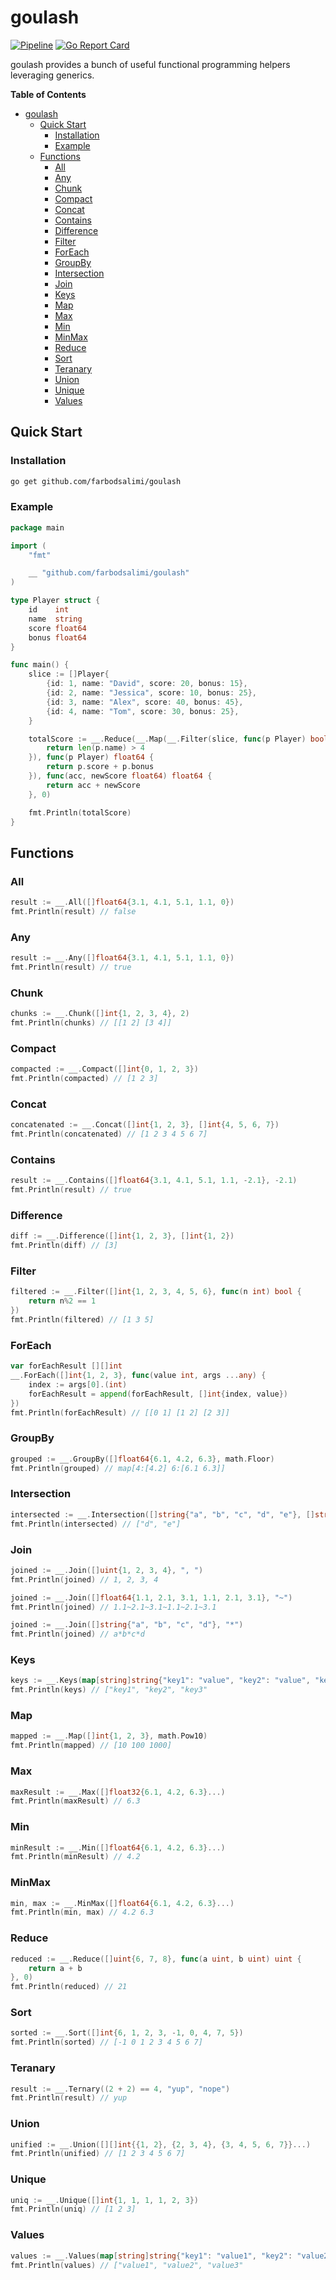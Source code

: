 # goulash

[![Pipeline](https://github.com/farbodsalimi/goulash/actions/workflows/go.yml/badge.svg)](https://github.com/farbodsalimi/goulash/actions/workflows/go.yml)
[![Go Report Card](https://goreportcard.com/badge/github.com/farbodsalimi/goulash?r)](https://goreportcard.com/report/github.com/farbodsalimi/goulash)

goulash provides a bunch of useful functional programming helpers leveraging generics.

**Table of Contents**

- [goulash](#goulash)
	- [Quick Start](#quick-start)
		- [Installation](#installation)
		- [Example](#example)
	- [Functions](#functions)
		- [All](#all)
		- [Any](#any)
		- [Chunk](#chunk)
		- [Compact](#compact)
		- [Concat](#concat)
		- [Contains](#contains)
		- [Difference](#difference)
		- [Filter](#filter)
		- [ForEach](#foreach)
		- [GroupBy](#groupby)
		- [Intersection](#intersection)
		- [Join](#join)
		- [Keys](#keys)
		- [Map](#map)
		- [Max](#max)
		- [Min](#min)
		- [MinMax](#minmax)
		- [Reduce](#reduce)
		- [Sort](#sort)
		- [Teranary](#teranary)
		- [Union](#union)
		- [Unique](#unique)
		- [Values](#values)

## Quick Start

### Installation

```sh
go get github.com/farbodsalimi/goulash
```

### Example

```go
package main

import (
	"fmt"

	__ "github.com/farbodsalimi/goulash"
)

type Player struct {
	id    int
	name  string
	score float64
	bonus float64
}

func main() {
	slice := []Player{
		{id: 1, name: "David", score: 20, bonus: 15},
		{id: 2, name: "Jessica", score: 10, bonus: 25},
		{id: 3, name: "Alex", score: 40, bonus: 45},
		{id: 4, name: "Tom", score: 30, bonus: 25},
	}

	totalScore := __.Reduce(__.Map(__.Filter(slice, func(p Player) bool {
		return len(p.name) > 4
	}), func(p Player) float64 {
		return p.score + p.bonus
	}), func(acc, newScore float64) float64 {
		return acc + newScore
	}, 0)

	fmt.Println(totalScore)
}
```

## Functions

### All

```go
result := __.All([]float64{3.1, 4.1, 5.1, 1.1, 0})
fmt.Println(result) // false
```

### Any

```go
result := __.Any([]float64{3.1, 4.1, 5.1, 1.1, 0})
fmt.Println(result) // true
```

### Chunk

```go
chunks := __.Chunk([]int{1, 2, 3, 4}, 2)
fmt.Println(chunks) // [[1 2] [3 4]]
```

### Compact

```go
compacted := __.Compact([]int{0, 1, 2, 3})
fmt.Println(compacted) // [1 2 3]
```

### Concat

```go
concatenated := __.Concat([]int{1, 2, 3}, []int{4, 5, 6, 7})
fmt.Println(concatenated) // [1 2 3 4 5 6 7]
```

### Contains

```go
result := __.Contains([]float64{3.1, 4.1, 5.1, 1.1, -2.1}, -2.1)
fmt.Println(result) // true
```

### Difference

```go
diff := __.Difference([]int{1, 2, 3}, []int{1, 2})
fmt.Println(diff) // [3]
```

### Filter

```go
filtered := __.Filter([]int{1, 2, 3, 4, 5, 6}, func(n int) bool {
	return n%2 == 1
})
fmt.Println(filtered) // [1 3 5]
```

### ForEach

```go
var forEachResult [][]int
__.ForEach([]int{1, 2, 3}, func(value int, args ...any) {
	index := args[0].(int)
	forEachResult = append(forEachResult, []int{index, value})
})
fmt.Println(forEachResult) // [[0 1] [1 2] [2 3]]
```

### GroupBy

```go
grouped := __.GroupBy([]float64{6.1, 4.2, 6.3}, math.Floor)
fmt.Println(grouped) // map[4:[4.2] 6:[6.1 6.3]]
```

### Intersection

```go
intersected := __.Intersection([]string{"a", "b", "c", "d", "e"}, []string{"d", "e"})
fmt.Println(intersected) // ["d", "e"]
```

### Join

```go
joined := __.Join([]uint{1, 2, 3, 4}, ", ")
fmt.Println(joined) // 1, 2, 3, 4
```

```go
joined := __.Join([]float64{1.1, 2.1, 3.1, 1.1, 2.1, 3.1}, "~")
fmt.Println(joined) // 1.1~2.1~3.1~1.1~2.1~3.1
```

```go
joined := __.Join([]string{"a", "b", "c", "d"}, "*")
fmt.Println(joined) // a*b*c*d
```

### Keys

```go
keys := __.Keys(map[string]string{"key1": "value", "key2": "value", "key3": "value"})
fmt.Println(keys) // ["key1", "key2", "key3"
```

### Map

```go
mapped := __.Map([]int{1, 2, 3}, math.Pow10)
fmt.Println(mapped) // [10 100 1000]
```

### Max

```go
maxResult := __.Max([]float32{6.1, 4.2, 6.3}...)
fmt.Println(maxResult) // 6.3
```

### Min

```go
minResult := __.Min([]float64{6.1, 4.2, 6.3}...)
fmt.Println(minResult) // 4.2
```

### MinMax

```go
min, max := __.MinMax([]float64{6.1, 4.2, 6.3}...)
fmt.Println(min, max) // 4.2 6.3
```

### Reduce

```go
reduced := __.Reduce([]uint{6, 7, 8}, func(a uint, b uint) uint {
	return a + b
}, 0)
fmt.Println(reduced) // 21
```

### Sort

```go
sorted := __.Sort([]int{6, 1, 2, 3, -1, 0, 4, 7, 5})
fmt.Println(sorted) // [-1 0 1 2 3 4 5 6 7]
```

### Teranary

```go
result := __.Ternary((2 + 2) == 4, "yup", "nope")
fmt.Println(result) // yup
```

### Union

```go
unified := __.Union([][]int{{1, 2}, {2, 3, 4}, {3, 4, 5, 6, 7}}...)
fmt.Println(unified) // [1 2 3 4 5 6 7]
```

### Unique

```go
uniq := __.Unique([]int{1, 1, 1, 1, 2, 3})
fmt.Println(uniq) // [1 2 3]
```

### Values

```go
values := __.Values(map[string]string{"key1": "value1", "key2": "value2", "key3": "value3"})
fmt.Println(values) // ["value1", "value2", "value3"
```
